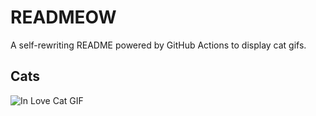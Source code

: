 # READMEOW

A self-rewriting README powered by GitHub Actions to display cat gifs.

## Cats

![In Love Cat GIF](https://media1.giphy.com/media/v1.Y2lkPTlhY2QwMmRhb2R2NmppNHhmMTVkbzdsdHo0eTZubzg5eGs1Y2ttYndyb2YzNjA0ZSZlcD12MV9naWZzX3NlYXJjaCZjdD1n/MDJ9IbxxvDUQM/200.gif)
